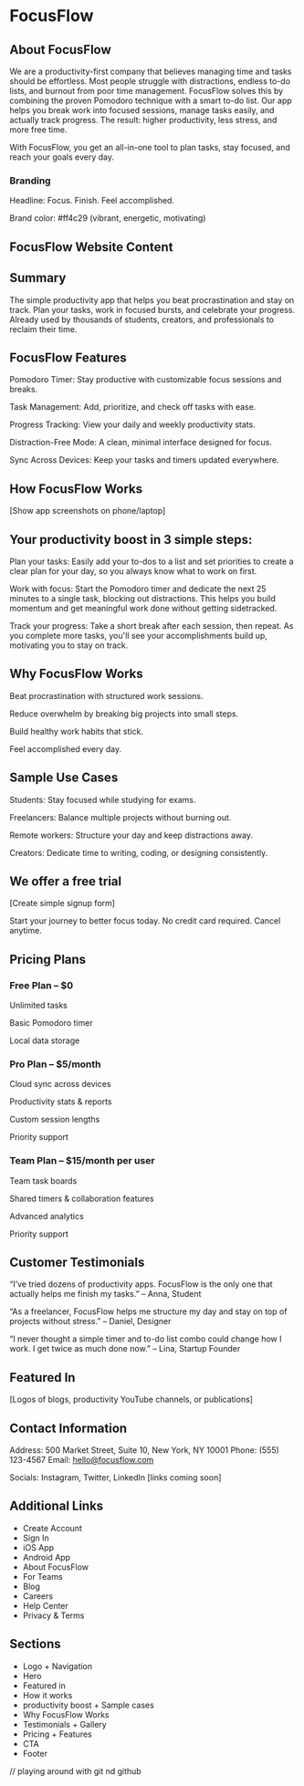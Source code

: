 # FocusFlow

## About FocusFlow

We are a productivity-first company that believes managing time and tasks should be effortless. Most people struggle with distractions, endless to-do lists, and burnout from poor time management. FocusFlow solves this by combining the proven Pomodoro technique with a smart to-do list. Our app helps you break work into focused sessions, manage tasks easily, and actually track progress. The result: higher productivity, less stress, and more free time.

With FocusFlow, you get an all-in-one tool to plan tasks, stay focused, and reach your goals every day.

### Branding

Headline: Focus. Finish. Feel accomplished.

Brand color: #ff4c29 (vibrant, energetic, motivating)

## FocusFlow Website Content

## Summary

The simple productivity app that helps you beat procrastination and stay on track. Plan your tasks, work in focused bursts, and celebrate your progress. Already used by thousands of students, creators, and professionals to reclaim their time.

## FocusFlow Features

Pomodoro Timer: Stay productive with customizable focus sessions and breaks.

Task Management: Add, prioritize, and check off tasks with ease.

Progress Tracking: View your daily and weekly productivity stats.

Distraction-Free Mode: A clean, minimal interface designed for focus.

Sync Across Devices: Keep your tasks and timers updated everywhere.

## How FocusFlow Works

[Show app screenshots on phone/laptop]

## Your productivity boost in 3 simple steps:

Plan your tasks: Easily add your to-dos to a list and set priorities to create a clear plan for your day, so you always know what to work on first.

Work with focus: Start the Pomodoro timer and dedicate the next 25 minutes to a single task, blocking out distractions. This helps you build momentum and get meaningful work done without getting sidetracked.

Track your progress: Take a short break after each session, then repeat. As you complete more tasks, you'll see your accomplishments build up, motivating you to stay on track.

## Why FocusFlow Works

Beat procrastination with structured work sessions.

Reduce overwhelm by breaking big projects into small steps.

Build healthy work habits that stick.

Feel accomplished every day.

## Sample Use Cases

Students: Stay focused while studying for exams.

Freelancers: Balance multiple projects without burning out.

Remote workers: Structure your day and keep distractions away.

Creators: Dedicate time to writing, coding, or designing consistently.

## We offer a free trial

[Create simple signup form]

Start your journey to better focus today. No credit card required. Cancel anytime.

## Pricing Plans

### Free Plan – $0

Unlimited tasks

Basic Pomodoro timer

Local data storage

### Pro Plan – $5/month

Cloud sync across devices

Productivity stats & reports

Custom session lengths

Priority support

### Team Plan – $15/month per user

Team task boards

Shared timers & collaboration features

Advanced analytics

Priority support

## Customer Testimonials

“I’ve tried dozens of productivity apps. FocusFlow is the only one that actually helps me finish my tasks.” – Anna, Student

“As a freelancer, FocusFlow helps me structure my day and stay on top of projects without stress.” – Daniel, Designer

“I never thought a simple timer and to-do list combo could change how I work. I get twice as much done now.” – Lina, Startup Founder

## Featured In

[Logos of blogs, productivity YouTube channels, or publications]

## Contact Information

Address: 500 Market Street, Suite 10, New York, NY 10001
Phone: (555) 123-4567
Email: hello@focusflow.com

Socials: Instagram, Twitter, LinkedIn [links coming soon]

## Additional Links

- Create Account
- Sign In
- iOS App
- Android App
- About FocusFlow
- For Teams
- Blog
- Careers
- Help Center
- Privacy & Terms

## Sections

- Logo + Navigation
- Hero
- Featured in
- How it works
- productivity boost + Sample cases
- Why FocusFlow Works
- Testimonials + Gallery
- Pricing + Features
- CTA
- Footer

// playing around with git nd github
